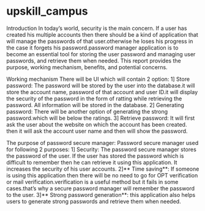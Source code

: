 # upskill_campus

Introduction In today’s world, security is the main concern. If a user has created his multiple accounts then there should be a kind of application that will manage the passwords of that user.otherwise he loses his progress in the case it forgets his password.password manager application is to become an essential tool for storing the user password and managing user passwords, and retrieve them when needed. This report provides the purpose, working mechanism, benefits, and potential concerns.

Working mechanism There will be UI which will contain 2 option: 1] Store password: The password will be stored by the user into the database.it will store the account name, password of that account and user ID.it will display the security of the password in the form of ratting while retrieving the password. All information will be stored in the database. 2] Generating password: There will be another option of generating the strong password.which will be below the ratings. 3] Retrieve password: It will first ask the user about the website on which the account has been created. then it will ask the account user name and then will show the password.

The purpose of password secure manager: Password secure manager used for following 2 purposes: 1] Security: The password secure manager stores the password of the user. If the user has stored the password which is difficult to remember then he can retrieve it using this application. It increases the security of his user accounts. 2]** Time saving**: If someone is using this application then there will be no need to go for OPT verification or mail verification.verification is a useful method but it fails in some cases.that’s why a secure password manager will remember the password to the user. 3]** Strong password generation**: this application also helps users to generate strong passwords and retrieve them when needed.
